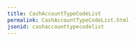 ```yaml
---
title: CashAccountTypeCodeList
permalink: CashAccountTypeCodeList.html
jsonid: cashaccounttypecodelist
---
```

